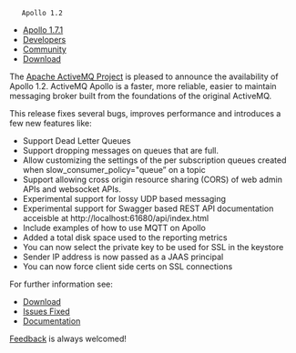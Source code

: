        Apollo 1.2

*   [Apollo 1.7.1](../../index.html)
*   [Developers](../../communitydevelopers.md)
*   [Community](../../community/index.html)
*   [Download](../..OverviewOverview/Overview/download.md)

The [Apache ActiveMQ Project](http://activemq.apache.org) is pleased to announce the availability of Apollo 1.2. ActiveMQ Apollo is a faster, more reliable, easier to maintain messaging broker built from the foundations of the original ActiveMQ.

This release fixes several bugs, improves performance and introduces a few new features like:

*   Support Dead Letter Queues
*   Support dropping messages on queues that are full.
*   Allow customizing the settings of the per subscription queues created when slow_consumer_policy="queue” on a topic
*   Support allowing cross origin resource sharing (CORS) of web admin APIs and websocket APIs.
*   Experimental support for lossy UDP based messaging
*   Experimental support for Swagger based REST API documentation acceisble at http://localhost:61680/api/index.html
*   Include examples of how to use MQTT on Apollo
*   Added a total disk space used to the reporting metrics
*   You can now select the private key to be used for SSL in the keystore
*   Sender IP address is now passed as a JAAS principal
*   You can now force client side certs on SSL connections

For further information see:

*   [Download](http://activemq.apache.org/apolloOverviewOverview/Overview/download.md)
*   [Issues Fixed](https://issues.apache.org/jira/secure/ReleaseNote.jspa?version=12319854&styleName=Text&projectId=12311310&Create=Create)
*   [Documentation](http://activemq.apache.org/apollo/versions/1.2/website/documentation)

[Feedback](http://activemq.apache.org/community/index.html) is always welcomed!